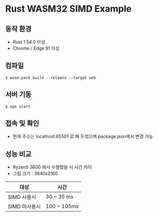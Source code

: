# Rust WASM32 SIMD Example
## 동작 환경
* Rust 1.54.0 이상
* Chrome / Edge 91 이상

## 컴파일
```
$ wasm-pack build --release --target web
```

## 서버 기동
```
$ npm start
```

## 접속 및 확인
* 현재 주소는 localhost:65501 로 해 두었으며 package.json에서 변경 가능

## 성능 비교
* Ryzen5 3600 에서 수행했을 시 시간 차이
* 그림 크기 : 3840x2160

|대상|시간|
|--|--|
|SIMD 사용시|30 ~ 35 ms|
|SIMD 미사용시|100 ~ 105ms|
